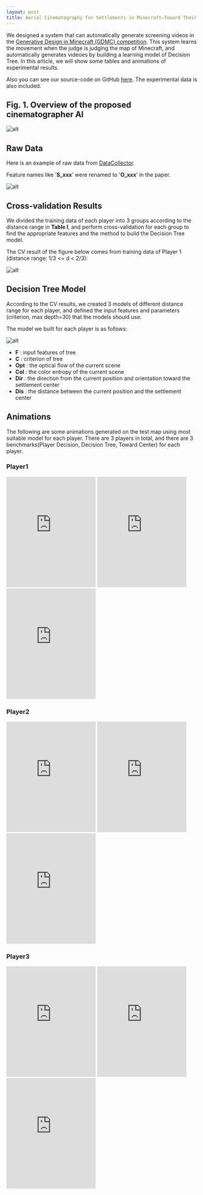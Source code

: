```yaml
---
layout: post
title: Aerial Cinematography for Settlements in Minecraft–Toward Their Crowd Assessment
---
```


We designed a system that can automatically generate screening videos in the [Generative Design in Minecraft (GDMC) competition](https://gendesignmc.engineering.nyu.edu/). This system learns the movement when the judge is judging the map of Minecraft, and automatically generates videoes by building a learning model of Decision Tree. In this article, we will show some tables and animations of experimental results.

Also you can see our source-code on GitHub [here](https://github.com/Moss-J/Cinematographer-in-GDMC).
The experimental data is also included.

## Fig. 1. Overview of the proposed cinematographer AI

![alt](https://github.com/Moss-J/moss-j.github.io/blob/master/images/new_figure1.gif?raw=true)

## Raw Data

Here is an example of raw data from [DataCollector](https://github.com/Moss-J/Cinematographer-in-GDMC/blob/main/DataCollector.py).

Feature names like '**S_xxx**' were renamed to '**O_xxx**' in the paper.

![alt](https://github.com/Moss-J/moss-j.github.io/blob/master/images/rawdata.png?raw=true)

## Cross-validation Results 

We divided the training data of each player into 3 groups according to the distance range in **Table I**, and perform cross-validation for each group to find the appropriate features and the method to build the Decision Tree model.

The CV result of the figure below comes from training data of Player 1 (distance range: 1/3 <= d < 2/3):

![alt](https://github.com/Moss-J/moss-j.github.io/blob/master/images/cv.png?raw=true)

## Decision Tree Model

According to the CV results, we created 3 models of different distance range for each player, and defined the input features and parameters (criterion, max depth=30) that the models should use.

The model we built for each player is as follows:

![alt](https://github.com/Moss-J/moss-j.github.io/blob/master/images/table1.png?raw=true)


- **F** : input features of tree
- **C** : criterion of tree
- **Opt** : the optical flow of the current scene
- **Col** : the color entropy of the current scene
- **Dir** : the direction from the current position and orientation toward the settlement center
- **Dis** : the distance between the current position and the settlement center

## Animations

The following are some animations generated on the test map using most suitable model for each player. There are 3 players in total, and there are 3 benchmarks(Player Decision, Decision Tree, Toward Center) for each player.

### Player1
<iframe width="235" height="290" src="https://www.youtube.com/embed/zGHvflma0fs" title="YouTube video player" frameborder="0" allow="accelerometer; autoplay; clipboard-write; encrypted-media; gyroscope; picture-in-picture" allowfullscreen></iframe>
<iframe width="235" height="290" src="https://www.youtube.com/embed/zGHvflma0fs" title="YouTube video player" frameborder="0" allow="accelerometer; autoplay; clipboard-write; encrypted-media; gyroscope; picture-in-picture" allowfullscreen></iframe>
<iframe width="235" height="290" src="https://www.youtube.com/embed/nAXaDT9mqX0" title="YouTube video player" frameborder="0" allow="accelerometer; autoplay; clipboard-write; encrypted-media; gyroscope; picture-in-picture" allowfullscreen></iframe>

### Player2

<iframe width="235" height="290" src="https://www.youtube.com/embed/OFLGigezJq0" title="YouTube video player" frameborder="0" allow="accelerometer; autoplay; clipboard-write; encrypted-media; gyroscope; picture-in-picture" allowfullscreen></iframe>
<iframe width="235" height="290" src="https://www.youtube.com/embed/OFLGigezJq0" title="YouTube video player" frameborder="0" allow="accelerometer; autoplay; clipboard-write; encrypted-media; gyroscope; picture-in-picture" allowfullscreen></iframe>
<iframe width="235" height="290" src="https://www.youtube.com/embed/B9Bgbi1KmUk" title="YouTube video player" frameborder="0" allow="accelerometer; autoplay; clipboard-write; encrypted-media; gyroscope; picture-in-picture" allowfullscreen></iframe>

### Player3

<iframe width="235" height="290" src="https://www.youtube.com/embed/FzpZ_llZ-8I" title="YouTube video player" frameborder="0" allow="accelerometer; autoplay; clipboard-write; encrypted-media; gyroscope; picture-in-picture" allowfullscreen></iframe>
<iframe width="235" height="290" src="https://www.youtube.com/embed/FzpZ_llZ-8I" title="YouTube video player" frameborder="0" allow="accelerometer; autoplay; clipboard-write; encrypted-media; gyroscope; picture-in-picture" allowfullscreen></iframe>
<iframe width="235" height="290" src="https://www.youtube.com/embed/3E7bdEFeWT4" title="YouTube video player" frameborder="0" allow="accelerometer; autoplay; clipboard-write; encrypted-media; gyroscope; picture-in-picture" allowfullscreen></iframe>





